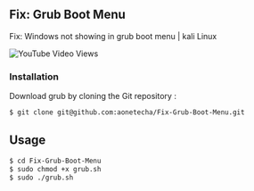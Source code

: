 
## Fix: Grub Boot Menu

Fix: Windows not showing in grub boot menu | kali Linux

<img alt="YouTube Video Views" src="https://img.shields.io/youtube/views/EycHi_11NAs?style=social">


### Installation

Download grub by cloning the Git repository :
```bash
$ git clone git@github.com:aonetecha/Fix-Grub-Boot-Menu.git
```
    
## Usage
```bash
$ cd Fix-Grub-Boot-Menu
$ sudo chmod +x grub.sh
$ sudo ./grub.sh




